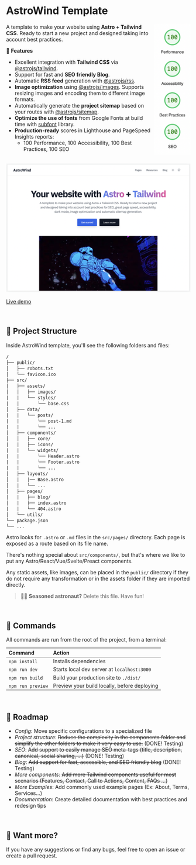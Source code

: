 # AstroWind Template

<img src="performance.png" align="right"
     alt="Performance" width="100" height="358">

A template to make your website using **Astro + Tailwind CSS**. Ready to start a new project and designed taking into account best practices.

🚀 **Features**

- Excellent integration with **Tailwind CSS** via [@astrojs/tailwind](https://docs.astro.build/en/guides/integrations-guide/tailwind/).
- Support for fast and **SEO friendly Blog**.
- Automatic **RSS feed** generation with [@astrojs/rss](https://docs.astro.build/en/guides/rss/).
- **Image optimization** using [@astrojs/images](https://docs.astro.build/en/guides/integrations-guide/image/). Supports resizing images and encoding them to different image formats.
- Automatically generate the **project sitemap** based on your routes with [@astrojs/sitemap](https://docs.astro.build/en/guides/integrations-guide/sitemap/).
- **Optimize the use of fonts** from Google Fonts at build time with [subfont](https://www.npmjs.com/package/subfont) library.
- **Production-ready** scores in Lighthouse and PageSpeed Insights reports:
  - 100 Performance, 100 Accessibility, 100 Best Practices, 100 SEO

<br>

<img src="./screenshot.png" alt="AstroWind Image">
     
[Live demo](https://astrowind.vercel.app/)

<br>

## 📗 Project Structure

Inside AstroWind template, you'll see the following folders and files:

```
/
├── public/
│   ├── robots.txt
│   └── favicon.ico
├── src/
│   ├── assets/
│   │   ├── images/
|   |   └── styles/
|   |       └── base.css
│   ├── data/
|   |   └── posts/
|   |       └── post-1.md
|   |       └── ...
│   ├── components/
│   │   ├── core/
|   |   ├── icons/
|   |   └── widgets/
|   |       └── Header.astro
|   |       └── Footer.astro
|   |       └── ...
│   ├── layouts/
│   |   |── Base.astro
│   |   └── ...
│   ├── pages/
│   |   ├── blog/
│   |   ├── index.astro
|   |   └── 404.astro
│   └── utils/
└── package.json
└── ...
```

Astro looks for `.astro` or `.md` files in the `src/pages/` directory. Each page is exposed as a route based on its file name.

There's nothing special about `src/components/`, but that's where we like to put any Astro/React/Vue/Svelte/Preact components.

Any static assets, like images, can be placed in the `public/` directory if they do not require any transformation or in the assets folder if they are imported directly.

> 🧑‍🚀 **Seasoned astronaut?** Delete this file. Have fun!

<br>

## 🧞 Commands

All commands are run from the root of the project, from a terminal:

| Command           | Action                                       |
| :---------------- | :------------------------------------------- |
| `npm install`     | Installs dependencies                        |
| `npm run dev`     | Starts local dev server at `localhost:3000`  |
| `npm run build`   | Build your production site to `./dist/`      |
| `npm run preview` | Preview your build locally, before deploying |

<br>

## 🚧 Roadmap

- *Config*: Move specific configurations to a specialized file
- *Project structure*: ~~Reduce the complexity in the components folder and simplify the other folders to make it very easy to use.~~ (DONE! Testing)
- *SEO*: ~~Add support to easily manage SEO meta-tags (title, description, canonical, social sharing, ...)~~ (DONE! Testing)
- *Blog*: ~~Add support for fast, accessible, and SEO friendly blog~~ (DONE! Testing)
- *More components*: ~~Add more Tailwind components useful for most scenarios (Features, Contact, Call to Actions, Content, FAQs ...)~~
- *More Examples*: Add commonly used example pages (Ex: About, Terms, Services...)
- *Documentation*: Create detailed documentation with best practices and redesign tips

<br>

## 👀 Want more?

If you have any suggestions or find any bugs, feel free to open an issue or create a pull request.
